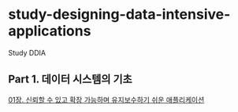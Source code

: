 # study-designing-data-intensive-applications
Study DDIA

## Part 1. 데이터 시스템의 기초
[01장. 신뢰할 수 있고 확장 가능하며 유지보수하기 쉬운 애플리케이션](Chapter01/README.md)
